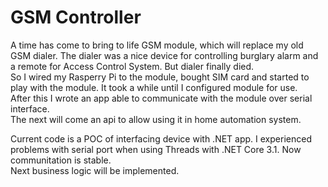 ﻿# GSM Controller
A time has come to bring to life GSM module, which will replace my old GSM dialer. The dialer was a nice device for controlling burglary alarm and a remote for Access Control System. But dialer finally died.  
So I wired my Rasperry Pi to the module, bought SIM card and started to play with the module. It took a while until I configured module for use.  
After this I wrote an app able to communicate with the module over serial interface.  
The next will come an api to allow using it in home automation system.

Current code is a POC of interfacing device with .NET app. I experienced problems with serial port when using Threads with .NET Core 3.1. Now communitation is stable.  
Next business logic will be implemented.